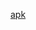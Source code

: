 [apk](https://github.com/szabobalinth17/idopontok-webalkalmazas/releases/download/v001/app-release.apk)

